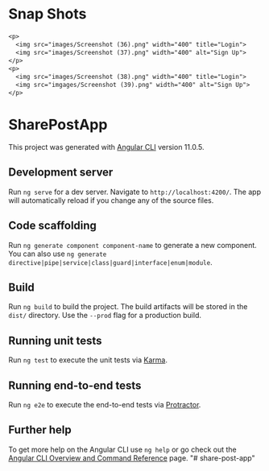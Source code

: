 # Snap Shots

    <p>
      <img src="images/Screenshot (36).png" width="400" title="Login">
      <img src="images/Screenshot (37).png" width="400" alt="Sign Up">
    </p>
    <p>
      <img src="images/Screenshot (38).png" width="400" title="Login">
      <img src="imgages/Screenshot (39).png" width="400" alt="Sign Up">
    </p>

# SharePostApp

This project was generated with [Angular CLI](https://github.com/angular/angular-cli) version 11.0.5.

## Development server

Run `ng serve` for a dev server. Navigate to `http://localhost:4200/`. The app will automatically reload if you change any of the source files.

## Code scaffolding

Run `ng generate component component-name` to generate a new component. You can also use `ng generate directive|pipe|service|class|guard|interface|enum|module`.

## Build

Run `ng build` to build the project. The build artifacts will be stored in the `dist/` directory. Use the `--prod` flag for a production build.

## Running unit tests

Run `ng test` to execute the unit tests via [Karma](https://karma-runner.github.io).

## Running end-to-end tests

Run `ng e2e` to execute the end-to-end tests via [Protractor](http://www.protractortest.org/).

## Further help

To get more help on the Angular CLI use `ng help` or go check out the [Angular CLI Overview and Command Reference](https://angular.io/cli) page.
"# share-post-app" 
